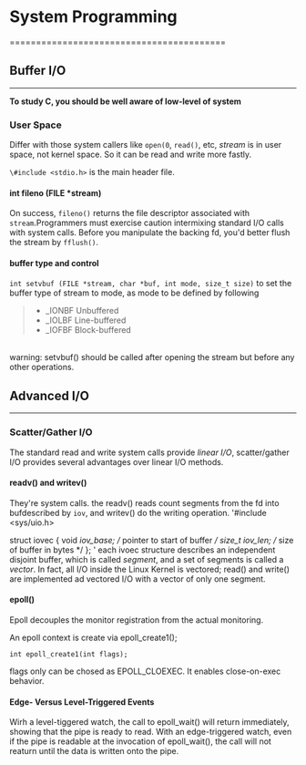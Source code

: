 # System Programming 
=========================================
## Buffer I/O
----------------
**To study C, you should be well aware of low-level of system**
### User Space
Differ with those system callers like `open(0`, `read()`, etc, *stream* is 
in user space, not kernel space. So it can be read and write more fastly.

`\#include <stdio.h>` is the main header file. 

#### int fileno (FILE *stream) ####
On success, `fileno()` returns the file descriptor associated with `stream`.Programmers must exercise caution intermixing standard I/O calls with system calls. Before you manipulate the backing fd, you\'d better flush the stream by `fflush()`.

#### buffer type and control ####
`int setvbuf (FILE *stream, char *buf, int mode, size_t size)` to set the buffer type of stream to mode, as mode to be defined by following </br>
> - _IONBF    Unbuffered
> - _IOLBF	Line-buffered
> - _IOFBF	Block-buffered
</br>
warning: setvbuf() should be called after opening the stream but before any other operations.

## Advanced I/O ##
------------------------
### Scatter/Gather I/O ###
The standard read and write system calls provide *linear I/O*, scatter/gather I/O provides several advantages over linear I/O methods.
#### readv() and writev() ####
They\'re system calls. the readv() reads count segments from the fd into bufdescribed by `iov`, and writev() do the writing operation.
 '#include <sys/uio.h>
 
 struct iovec {
		void *iov_base; /* pointer to start of buffer */
		size_t iov_len; /* size of buffer in bytes */
	};
'
each ivoec structure describes an independent disjoint buffer, which is called *segment*, and a set of segments is called a *vector*. In fact, all I/O inside the Linux Kernel is vectored; read() and write() are implemented ad vectored I/O with a vector of only one segment.

#### epoll() ####

Epoll decouples the monitor registration from the actual monitoring.

An epoll context is create via epoll_create1();

	int epoll_create1(int flags);

flags only can be chosed as EPOLL_CLOEXEC. It enables close-on-exec behavior.

#### Edge- Versus Level-Triggered Events

Wirh a level-tiggered watch, the call to epoll_wait() will return immediately, showing that the pipe is ready to read. With an edge-triggered watch, even if the pipe is readable at the invocation of epoll_wait(), the call will not reaturn until the data is written onto the pipe.

